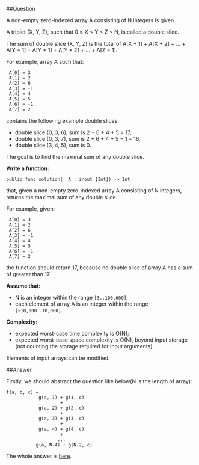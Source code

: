 ##Question

A non-empty zero-indexed array A consisting of N integers is given.

A triplet (X, Y, Z), such that 0 ≤ X < Y < Z < N, is called a double slice.

The sum of double slice (X, Y, Z) is the total of A[X + 1] + A[X + 2] + ... + A[Y − 1] + A[Y + 1] + A[Y + 2] + ... + A[Z − 1].

For example, array A such that:

```
 A[0] = 3
 A[1] = 2
 A[2] = 6
 A[3] = -1
 A[4] = 4
 A[5] = 5
 A[6] = -1
 A[7] = 2  
```

contains the following example double slices:

* double slice (0, 3, 6), sum is 2 + 6 + 4 + 5 = 17,
* double slice (0, 3, 7), sum is 2 + 6 + 4 + 5 − 1 = 16,
* double slice (3, 4, 5), sum is 0.

The goal is to find the maximal sum of any double slice.

**Write a function:**

`public func solution(_ A : inout [Int]) -> Int`

that, given a non-empty zero-indexed array A consisting of N integers, returns the maximal sum of any double slice.

For example, given:

```
 A[0] = 3
 A[1] = 2
 A[2] = 6
 A[3] = -1
 A[4] = 4
 A[5] = 5
 A[6] = -1
 A[7] = 2  
```

the function should return 17, because no double slice of array A has a sum of greater than 17.

**Assume that:**

* N is an integer within the range `[3..100,000]`;
* each element of array A is an integer within the range `[−10,000..10,000]`.

**Complexity:**

* expected worst-case time complexity is O(N);
* expected worst-case space complexity is O(N), beyond input storage (not counting the storage required for input arguments).
 
Elements of input arrays can be modified.

##Answer

Firstly, we should abstract the question like below(N is the length of array):

```
f(a, b, c) = 
			g(a, 1) + g(1, c)
			        +
			g(a, 2) + g(2, c)
			        +
			g(a, 3) + g(3, c)
			        +
			g(a, 4) + g(4, c)
			        +
			       ...
		   g(a, N-4) + g(N-2, c)
```

The whole answer is [here](MaxDoubleSliceSum.playground).